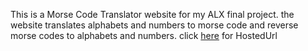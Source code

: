 This is a Morse Code Translator website for my ALX final project.
the website translates alphabets and numbers to morse code and reverse morse codes to alphabets and numbers.
click [here](https://morse-code-translato-czs52cdjb-kelechukwus-projects-a6307325.vercel.app) for HostedUrl
